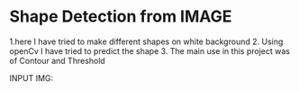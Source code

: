 # Shape Detection from IMAGE

1.here I have tried to make different shapes on white background
2. Using openCv I have tried to predict the shape
3. The main use in this project was of Contour and Threshold

INPUT IMG:

